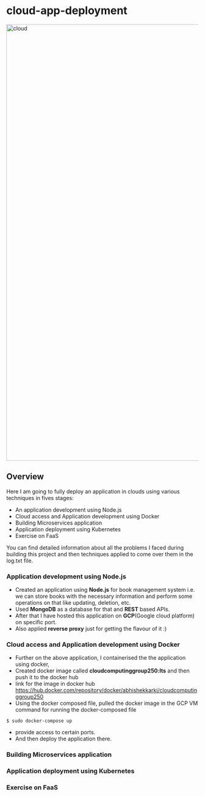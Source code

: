 # cloud-app-deployment

<img width="1142" alt="cloud" src="https://user-images.githubusercontent.com/47475044/170841797-ba91a12a-a8da-4b9e-83d1-c90cff0e3b08.png">




## Overview
Here I am going to fully deploy an application in clouds using various techniques in fives stages:
- An application development using Node.js
- Cloud access and Application development using Docker
- Building Microservices application
- Application deployment using Kubernetes
- Exercise on FaaS


You can find detailed information about all the problems I faced during building this project and then techniques applied to come over them in the log.txt file.


### Application development using Node.js
- Created an application using **Node.js** for book management system i.e. we can store books with the necessary information and perform some operations on that like updating, deletion, etc.
- Used **MongoDB** as a database for that and **REST** based APIs.
- After that I have hosted this application on **GCP**(Google cloud platform) on specific port.
- Also applied **reverse proxy** just for getting the flavour of it :)

### Cloud access and Application development using Docker
- Further on the above application, I containerised the the application using docker,
- Created docker image called **cloudcomputinggroup250:lts** and then push it to the docker hub
- link for the image in docker hub https://hub.docker.com/repository/docker/abhishekkarki/cloudcomputinggroup250
- Using the docker composed file, pulled the docker image in the GCP VM
command for running the docker-composed file
```
$ sudo docker-compose up
```
- provide access to certain ports.
- And then deploy the application there.


### Building Microservices application
### Application deployment using Kubernetes
### Exercise on FaaS


